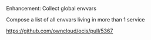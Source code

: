 Enhancement: Collect global envvars

Compose a list of all envvars living in more than 1 service

https://github.com/owncloud/ocis/pull/5367
